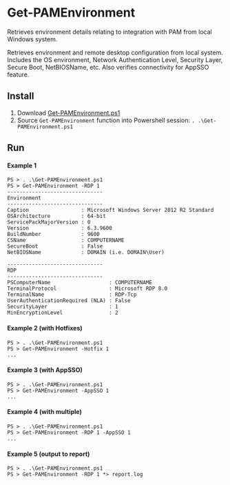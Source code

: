 # Get-PAMEnvironment
Retrieves environment details relating to integration with PAM from local Windows system.

Retrieves environment and remote desktop configuration from local system. Includes the OS environment, Network Authentication Level, Security Layer, Secure Boot, NetBIOSName, etc. Also verifies connectivity for AppSSO feature.

## Install
1. Download [Get-PAMEnvironment.ps1](https://raw.githubusercontent.com/tdharris/Get-PAMEnvironment/master/Get-PAMEnvironment.ps1)
2. Source `Get-PAMEnvironment` function into Powershell session: `. .\Get-PAMEnvironment.ps1`

## Run
#### Example 1
```
PS > . .\Get-PAMEnvironment.ps1
PS > Get-PAMEnvironment -RDP 1
-------------------------------
Environment
-------------------------------
Caption                 : Microsoft Windows Server 2012 R2 Standard
OSArchitecture          : 64-bit
ServicePackMajorVersion : 0
Version                 : 6.3.9600
BuildNumber             : 9600
CSName                  : COMPUTERNAME
SecureBoot              : False
NetBIOSName             : DOMAIN (i.e. DOMAIN\User)

-------------------------------
RDP
-------------------------------
PSComputerName                   : COMPUTERNAME
TerminalProtocol                 : Microsoft RDP 8.0
TerminalName                     : RDP-Tcp
UserAuthenticationRequired (NLA) : False
SecurityLayer                    : 1
MinEncryptionLevel               : 2
```

#### Example 2 (with Hotfixes)
```
PS > . .\Get-PAMEnvironment.ps1
PS > Get-PAMEnvironment -Hotfix 1
...
```

#### Example 3 (with AppSSO)
```
PS > . .\Get-PAMEnvironment.ps1
PS > Get-PAMEnvironment -AppSSO 1
...
```

#### Example 4 (with multiple)
```
PS > . .\Get-PAMEnvironment.ps1
PS > Get-PAMEnvironment -RDP 1 -AppSSO 1
...
```

#### Example 5 (output to report)
```
PS > . .\Get-PAMEnvironment.ps1
PS > Get-PAMEnvironment -RDP 1 *> report.log
```
